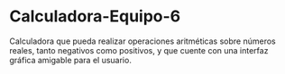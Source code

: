 # Calculadora-Equipo-6
Calculadora que pueda realizar operaciones aritméticas sobre números reales, tanto negativos como positivos, 
y que cuente con una interfaz gráfica amigable para el usuario. 



